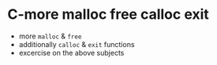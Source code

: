 # C-more malloc free calloc exit

* more `malloc` & `free`
* additionally `calloc` & `exit` functions
* excercise on the above subjects

